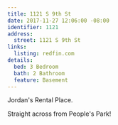 ```yaml
---
title: 1121 S 9th St
date: 2017-11-27 12:06:00 -08:00
identifier: 1121
address:
  street: 1121 S 9th St
links:
  listing: redfin.com
details:
  bed: 3 Bedroom
  bath: 2 Bathroom
  feature: Basement
---
```


Jordan's Rental Place.

Straight across from People's Park!